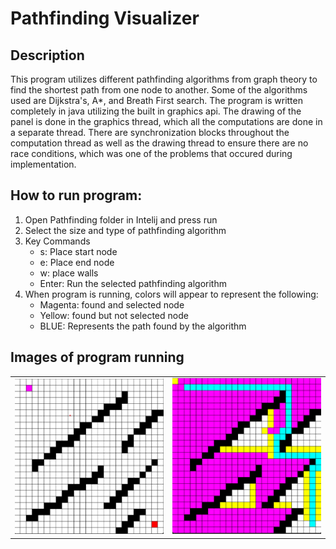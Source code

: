 # Pathfinding Visualizer

## Description
This program utilizes different pathfinding algorithms from graph theory to find the shortest path from one node to another. Some of the algorithms used are Dijkstra's, A*, and Breath First search. The program is written completely in java utilizing the built in graphics api. The drawing of the panel is done in the graphics thread, which all the computations are done in a separate thread. There are synchronization blocks throughout the computation thread as well as the drawing thread to ensure there are no race conditions, which was one of the problems that occured during implementation.

## How to run program:
1. Open Pathfinding folder in Intelij and press run
2. Select the size and type of pathfinding algorithm
3. Key Commands
   - s: Place start node
   - e: Place end node
   - w: place walls
   - Enter: Run the selected pathfinding algorithm
4. When program is running, colors will appear to represent the following:
   - Magenta: found and selected node
   - Yellow:  found but not selected node
   - BLUE: Represents the path found by the algorithm

## Images of program running
<table>
  <tr>
    <td valign="top"><img src="images/img1.png" width="250" height="250" /></td>
    <td valign="top"><img src="images/img2.png" width=250 height=250 /></td>
  </tr>
</table>

